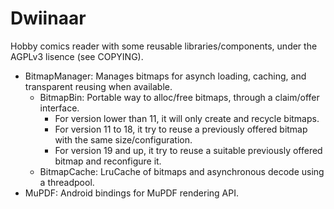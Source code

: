 Dwiinaar
========

Hobby comics reader with some reusable libraries/components, under the AGPLv3 lisence (see COPYING).
  * BitmapManager: Manages bitmaps for asynch loading, caching, and transparent reusing when available.
    * BitmapBin: Portable way to alloc/free bitmaps, through a claim/offer interface.
      * For version lower than 11, it will only create and recycle bitmaps.
      * For version 11 to 18, it try to reuse a previously offered bitmap with the same size/configuration.
      * For version 19 and up, it try to reuse a suitable previously offered bitmap and reconfigure it.
    * BitmapCache: LruCache of bitmaps and asynchronous decode using a threadpool.
  * MuPDF: Android bindings for MuPDF rendering API.